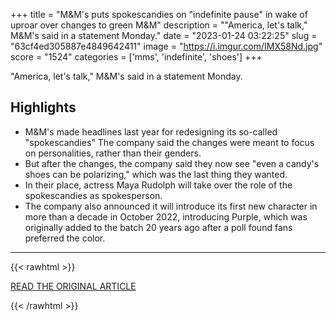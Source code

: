 +++
title = "M&amp;M's puts spokescandies on \"indefinite pause\" in wake of uproar over changes to green M&amp;M"
description = "\"America, let's talk,\" M&M's said in a statement Monday."
date = "2023-01-24 03:22:25"
slug = "63cf4ed305887e4849642411"
image = "https://i.imgur.com/IMX58Nd.jpg"
score = "1524"
categories = ['mms', 'indefinite', 'shoes']
+++

\"America, let's talk,\" M&M's said in a statement Monday.

## Highlights

- M&M's made headlines last year for redesigning its so-called "spokescandies" The company said the changes were meant to focus on personalities, rather than their genders.
- But after the changes, the company said they now see "even a candy's shoes can be polarizing," which was the last thing they wanted.
- In their place, actress Maya Rudolph will take over the role of the spokescandies as spokesperson.
- The company also announced it will introduce its first new character in more than a decade in October 2022, introducing Purple, which was originally added to the batch 20 years ago after a poll found fans preferred the color.

---

{{< rawhtml >}}
  <p class="article-category">
    <a target="_blank" href="https://www.cbsnews.com/news/mms-spokescandies-indefinite-pause-changes-green-mm-criticized-maya-rudolph-spokesperson/">READ THE ORIGINAL ARTICLE</a>
  </p>
{{< /rawhtml >}}
